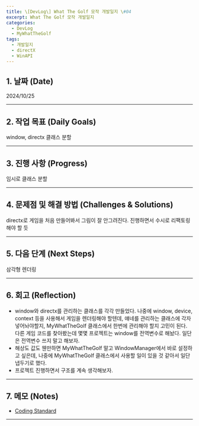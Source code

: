 ```yaml
---
title: \[DevLog\] What The Golf 모작 개발일지 \#04
excerpt: What The Golf 모작 개발일지
categories:
  - DevLog
  - MyWhatTheGolf
tags:
  - 개발일지
  - directX
  - WinAPI
---
```

## 1. 날짜 (Date)

2024/10/25

---

## 2. 작업 목표 (Daily Goals)

window, directx 클래스 분할

---

## 3. 진행 사항 (Progress)

임시로 클래스 분할

---

## 4. 문제점 및 해결 방법 (Challenges & Solutions)

directx로 게임을 처음 만들어봐서 그림이 잘 안그려진다. 진행하면서 수시로 리팩토링 해야 할 듯

---

## 5. 다음 단계 (Next Steps)

삼각형 렌더링

---

## 6. 회고 (Reflection)

- window와 directx를 관리하는 클래스를 각각 만들었다. 나중에 window, device, context 등을 사용해서 게임을 렌더링해야 할텐데, 얘네를 관리하는 클래스에 각자 넣어놔야할지, MyWhatTheGolf 클래스에서 한번에 관리해야 할지 고민이 된다. 다른 게임 코드를 찾아봤는데 몇몇 프로젝트는 window를 전역변수로 해놨다. 일단은 전역변수 쓰지 말고 해보자.
- 해상도 값도 웬만하면 MyWhatTheGolf 말고 WindowManager에서 바로 설정하고 싶은데, 나중에 MyWhatTheGolf 클래스에서 사용할 일이 있을 것 같아서 일단 냅두기로 했다.
- 프로젝트 진행하면서 구조를 계속 생각해보자.

---

## 7. 메모 (Notes)

- [Coding Standard](https://docs.popekim.com/ko/coding-standards/cpp)

---

